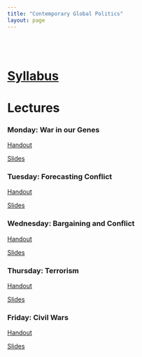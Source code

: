 ```yaml
---
title: "Contemporary Global Politics"
layout: page
---
```


<br>
<br>

# [Syllabus](../assets/files/teaching/BrownInDublin/syllabus_Brown_Chadefaux.pdf)

# Lectures
### Monday: War in our Genes

[Handout](../assets/files/teaching/BrownInDublin/War_in_our_Genes_handout.html)

[Slides](../assets/files/teaching/BrownInDublin/War_in_our_Genes_slides.html)

### Tuesday: Forecasting Conflict

[Handout](../assets/files/teaching/BrownInDublin/ForecastingConflict_handout.html)

[Slides](../assets/files/teaching/BrownInDublin/ForecastingConflict_slides.html)


### Wednesday: Bargaining and Conflict

[Handout](../assets/files/teaching/BrownInDublin/bargainingAndConflict_handout.html)

[Slides](../assets/files/teaching/BrownInDublin/bargainingAndConflict_slides.html)


### Thursday: Terrorism

[Handout](../assets/files/teaching/BrownInDublin/terrorism_handout.html)

[Slides](../assets/files/teaching/BrownInDublin/terrorism_slides.html)

### Friday: Civil Wars

[Handout](../assets/files/teaching/BrownInDublin/civilWars_handout.html)

[Slides](../assets/files/teaching/BrownInDublin/civilWars_slides.html)
